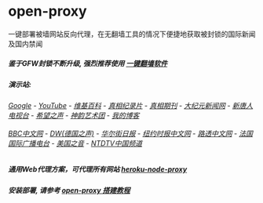 # open-proxy
一键部署被墙网站反向代理，在无翻墙工具的情况下便捷地获取被封锁的国际新闻及国内禁闻

##### 鉴于GFW封锁不断升级, 强烈推荐使用 [一键翻墙软件](https://git.io/vxSh5)

#####  演示站:
######  [Google](https://gentle-anchorage-53743.herokuapp.com/proxy/https://www.google.com/search?q=425事件) - [YouTube](https://git.io/vxNPj) - [维基百科](https://gentle-anchorage-53743.herokuapp.com/proxy/https://zh.wikipedia.org/wiki/喬高-麥塔斯調查報告) - [真相纪录片](https://git.io/vpYh5) - [真相期刊](https://gentle-anchorage-53743.herokuapp.com/proxy/http://140.82.50.145:8300/display.aspx?category_id=3&zhuanti_id=2) - [大纪元新闻网](https://gentle-anchorage-53743.herokuapp.com/proxy/http://www.epochtimes.com/) - [新唐人电视台](https://gentle-anchorage-53743.herokuapp.com/proxy/http://www.ntdtv.com/) - [希望之声](https://gentle-anchorage-53743.herokuapp.com/proxy/http://soundofhope.org/) - [神韵艺术团](https://gentle-anchorage-53743.herokuapp.com/proxy/http://www.ntdtv.com/xtr/gb/prog673.html) - [我的博客](https://git.io/vxShb)<br/> <br/> [BBC中文网](https://gentle-anchorage-53743.herokuapp.com/proxy/http://www.bbc.com/zhongwen/simp) - [DW(德国之声)](https://gentle-anchorage-53743.herokuapp.com/proxy/http://www.dw.com/zh/在线报导/s-9058?&zhongwen=simp) - [华尔街日报](https://gentle-anchorage-53743.herokuapp.com/proxy/https://cn.wsj.com/zh-hans) - [纽约时报中文网](https://gentle-anchorage-53743.herokuapp.com/proxy/https://cn.nytimes.com/) - [路透中文网](https://gentle-anchorage-53743.herokuapp.com/proxy/https://cn.reuters.com/) - [法国国际广播电台](https://gentle-anchorage-53743.herokuapp.com/proxy/http://cn.rfi.fr/) - [美国之音](https://gentle-anchorage-53743.herokuapp.com/proxy/https://www.voachinese.com/) - [NTDTV中国频道](https://git.io/vxShq)

##### 通用Web代理方案，可代理所有网站 [heroku-node-proxy](https://github.com/gfw-breaker/heroku-node-proxy#--end--) 

##### 安装部署, 请参考 [open-proxy 搭建教程](https://github.com/gfw-breaker/open-proxy/wiki#open-proxy-%E6%90%AD%E5%BB%BA%E6%95%99%E7%A8%8B)

